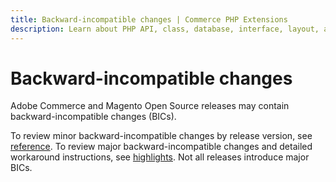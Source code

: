 ```yaml
---
title: Backward-incompatible changes | Commerce PHP Extensions
description: Learn about PHP API, class, database, interface, layout, and XSD changes in Adobe Commerce or Magento Open Source releases.
---
```


# Backward-incompatible changes

Adobe Commerce and Magento Open Source releases may contain backward-incompatible changes (BICs).

To review minor backward-incompatible changes by release version, see [reference](reference.md). To review major backward-incompatible changes and detailed workaround instructions, see [highlights](highlights.md). Not all releases introduce major BICs.
